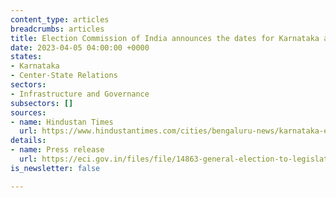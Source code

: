 ```yaml
---
content_type: articles
breadcrumbs: articles
title: Election Commission of India announces the dates for Karnataka assembly elections
date: 2023-04-05 04:00:00 +0000
states:
- Karnataka
- Center-State Relations
sectors:
- Infrastructure and Governance
subsectors: []
sources:
- name: Hindustan Times
  url: https://www.hindustantimes.com/cities/bengaluru-news/karnataka-election-2023-check-out-list-of-key-candidates-101680079817350.html
details:
- name: Press release
  url: https://eci.gov.in/files/file/14863-general-election-to-legislative-assembly-of-karnataka-2023/
is_newsletter: false

---
```

